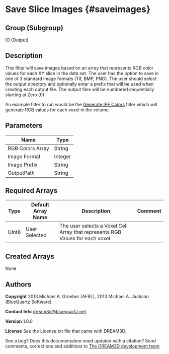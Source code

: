 Save Slice Images {#saveimages}
=====

## Group (Subgroup) ##
IO (Output)


## Description ##

This filter will save images based on an array that represents RGB color values for each XY slice in the data set. The user has the option to save in one of 3 standard image formats (Tif, BMP, PNG). The user should select the output directory and optionally enter a prefix that will be used when creating each output file. The output files will be numbered sequentially starting at Zero (0).

An example filter to run would be the [Generate IPF Colors](generateipfcolors.html) filter which will generate RGB values for each voxel in the volume.

## Parameters ##
| Name             | Type |
|------------------|------|
| RGB Colors Array  | String |
| Image Format     | Integer |
| Image Prefix | String |
| OutputPath   | String |


## Required Arrays ##

| Type | Default Array Name | Description | Comment |
|------|--------------------|-------------|---------|
| UInt8  | User Selected    | The user selects a Voxel Cell Array that represents RGB Values for each voxel. ||


## Created Arrays ##

None



## Authors ##

**Copyright** 2013 Michael A. Groeber (AFRL), 2013 Michael A. Jackson (BlueQuartz Software)

**Contact Info** dream3d@bluequartz.net

**Version** 1.0.0

**License**  See the License.txt file that came with DREAM3D.



See a bug? Does this documentation need updated with a citation? Send comments, corrections and additions to [The DREAM3D development team](mailto:dream3d@bluequartz.net?subject=Documentation%20Correction)
